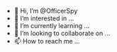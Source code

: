 - 👋 Hi, I’m @OfficerSpy
- 👀 I’m interested in ...
- 🌱 I’m currently learning ...
- 💞️ I’m looking to collaborate on ...
- 📫 How to reach me ...

<!---
OfficerSpy/OfficerSpy is a ✨ special ✨ repository because its `README.md` (this file) appears on your GitHub profile.
You can click the Preview link to take a look at your changes.
--->
